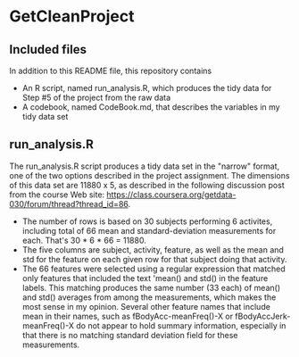 # GetCleanProject
## Included files
In addition to this README file, this repository contains
* An R script, named run_analysis.R, which produces the tidy data for Step #5 of the project from the raw data
* A codebook, named CodeBook.md, that describes the variables in my tidy data set

## run_analysis.R
The run_analysis.R script produces a tidy data set in the "narrow" format, one of the two options described in the project assignment. The dimensions of this data set are 11880 x 5, as described in the following discussion post from the course Web site: https://class.coursera.org/getdata-030/forum/thread?thread_id=86.
* The number of rows is based on 30 subjects performing 6 activites, including total of 66 mean and standard-deviation measurements for each. That's 30 * 6 * 66 = 11880.
* The five columns are subject, activity, feature, as well as the mean and std for the feature on each given row for that subject doing that activity. 
* The 66 features were selected using a regular expression that matched only features that included the text 'mean() and std() in the feature labels. This matching produces the same number (33 each) of mean() and std() averages from among the measurements, which makes the most sense in my opinion. Several other feature names that include mean in their names, such as fBodyAcc-meanFreq()-X or fBodyAccJerk-meanFreq()-X do not appear to hold summary information, especially in that there is no matching standard deviation field for these measurements.

 
